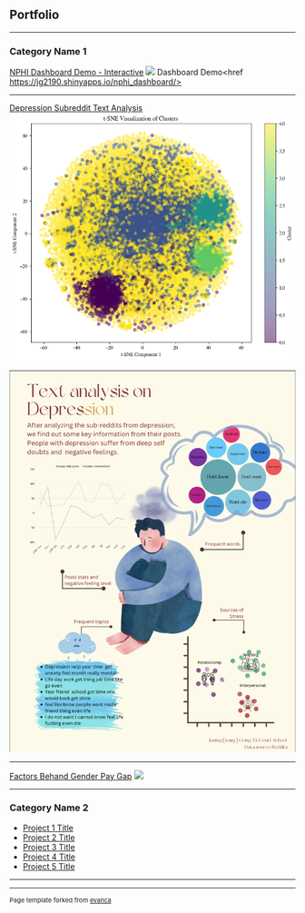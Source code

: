 ## Portfolio

---

### Category Name 1

[NPHI Dashboard Demo - Interactive](/pdf/sample_presentation.pdf)
<img src="images/dashboard_demo.mov?raw=true"/>
Dashboard Demo<href https://jg2190.shinyapps.io/nphi_dashboard/>

---
[Depression Subreddit Text Analysis](/sample_page)
<img src="images/cluster.png?raw=true"/>

<img src="images/depressioninfograpic.png?raw=true"/>


---
[Factors Behand Gender Pay Gap](/pdf/ds2_final_peoject_jg2190-2.pdf)
<img src="images/dummy_thumbnail.jpg?raw=true"/>

---

### Category Name 2

- [Project 1 Title](http://example.com/)
- [Project 2 Title](http://example.com/)
- [Project 3 Title](http://example.com/)
- [Project 4 Title](http://example.com/)
- [Project 5 Title](http://example.com/)

---




---
<p style="font-size:11px">Page template forked from <a href="https://github.com/evanca/quick-portfolio">evanca</a></p>
<!-- Remove above link if you don't want to attibute -->
